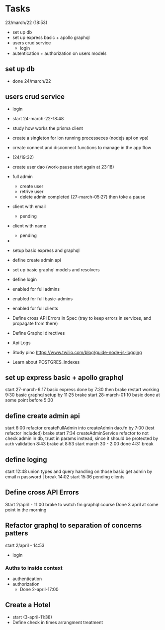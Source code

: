 #   Tasks

23/march/22 (18:53)
-   set up db
-   set up express basic + apollo graphql
-   users crud service
    -   login
-   autentication + authorization on users models

## set up db
-  done 24/march/22


## users crud service
- login 
- start 24-march-22-18:48
- study how works the prisma client
 - create a singleton for lon running processeces (nodejs api on vps)
 - create connect and disconnect functions to manage in the app flow 
 - (24/19:32)
- create user dao (work-pause start again at 23:18)
 - full admin
   - create user
   - retrive user 
   - delete admin 
     completed (27-march-05:27) then toke a pause
   
 - client with email
   - pending
 - client with name
   - pending
 - 
- setup basic express and graphql
- define create admin api
 - set up basic graphql models and resolvers
- define login
 - enabled for full admins
 - enabled for full basic-admins
 - enabled for full clients
- Define cross API Errors in Spec (tray to keep errors in services, and propagate from there)
- Define Graphql directives 
- Api Logs 
 - Study pino https://www.twilio.com/blog/guide-node-js-logging
- Learn about POSTGRES_Indexes

    

## set up express basic + apollo graphql
start 27-march-6:17
basic express done by 7:30 then brake
restart working 9:30
basic graphql setup by 11:25 brake
start 28-march-01:10
basic done at some point before 5:30

## define create admin api 
start 6:00
refactor createFullAdmin into createAdmin dao.fn by 7:00 (test refactor included) brake
start 7:34
createAdminService
  refactor to not check admin in db, trust in params instead, since it should be protected by `auth`
validation 8:43
brake at 8:53
start march 30 - 2:00
done 4:31 break

## define loging
start 12:48
union types and query handling on those
basic get admin by email n password | break 14:02
start 15:36
pending clients

## Define cross API Errors
Start 
2/april - 11:00
brake to watch fm graphql course
Done 3 april at some point in the morning

## Refactor graphql to separation of concerns patters
start
2/april - 14:53
- login
### Auths to inside context
- authentication
- authorization
  - Done 2-april-17:00

## Create a Hotel
- start (3-april-11:38)
- Define check in times arrangment treatment

